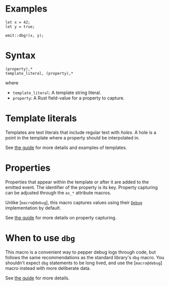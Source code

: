 # Examples

```ignore
let x = 42;
let y = true;

emit::dbg!(x, y);
```

# Syntax

```text
(property),*
template_literal, (property),*
```

where

- `template_literal`: A template string literal.
- `property`: A Rust field-value for a property to capture.

# Template literals

Templates are text literals that include regular text with _holes_. A hole is a point in the template where a property should be interpolated in.

See [the guide](https://emit-rs.io/reference/templates.html) for more details and examples of templates.

# Properties

Properties that appear within the template or after it are added to the emitted event. The identifier of the property is its key. Property capturing can be adjusted through the `as_*` attribute macros.

Unlike [`macro@debug`], this macro captures values using their [`Debug`](https://doc.rust-lang.org/std/fmt/trait.Debug.html) implementation by default.

See [the guide](https://emit-rs.io/reference/property-capturing.html) for more details on property capturing.

# When to use `dbg`

This macro is a convenient way to pepper debug logs through code, but follows the same recommendations as the standard library's `dbg` macro.
You shouldn't expect `dbg` statements to be long lived, and use the [`macro@debug`] macro instead with more deliberate data.

See [the guide](https://emit-rs.io/producing-events/quick-debugging.html) for more details.
